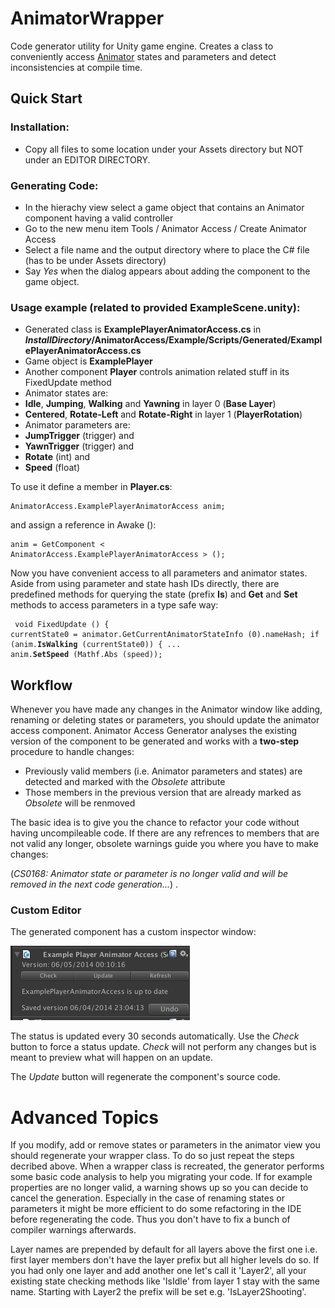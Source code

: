 # AnimatorWrapper

Code generator utility for Unity game engine. Creates a class to conveniently access [Animator](http://docs.unity3d.com/ScriptReference/Animator.html) 
states and parameters and detect inconsistencies at compile time. 

## Quick Start
### Installation:
-   Copy all files to some location under your Assets directory but NOT under an EDITOR DIRECTORY.

### Generating Code:
-  In the hierachy view select a game object that contains an Animator component having a valid controller
-  Go to the new menu item Tools / Animator Access / Create Animator Access
-  Select a file name and the output directory where to place the C# file (has to be under Assets directory)
-  Say _Yes_ when the dialog appears about adding the component to the game object.

### Usage example (related to provided ExampleScene.unity):
-   Generated class is **ExamplePlayerAnimatorAccess.cs** in **_InstallDirectory_/AnimatorAccess/Example/Scripts/Generated/ExamplePlayerAnimatorAccess.cs**
-   Game object is **ExamplePlayer**
-   Another component **Player** controls animation related stuff in its FixedUpdate method
-   Animator states are:
  -   **Idle**, **Jumping**, **Walking** and **Yawning** in layer 0 (**Base Layer**)
  -   **Centered**, **Rotate-Left** and **Rotate-Right** in layer 1 (**PlayerRotation**)
-   Animator parameters are:
 -   **JumpTrigger** (trigger) and 
 -   **YawnTrigger** (trigger) and 
 -   **Rotate** (int) and 
 -   **Speed** (float)

To use it define a member in **Player.cs**:
	<pre><code>AnimatorAccess.ExamplePlayerAnimatorAccess anim;</code></pre>
and assign a reference in Awake ():
	<pre><code>anim = GetComponent < AnimatorAccess.ExamplePlayerAnimatorAccess > ();</code></pre>
	
		
Now you have convenient access to all parameters and animator states. Aside from using parameter and state hash IDs 
directly, there are predefined methods for querying the state (prefix **Is**) and **Get** and **Set** methods to access 
parameters in a type safe way:<pre><code>
	void FixedUpdate () {
		currentState0 = animator.GetCurrentAnimatorStateInfo (0).nameHash;
		if (anim.**IsWalking** (currentState0)) {
		...
		anim.**SetSpeed** (Mathf.Abs (speed));
</code></pre>

## Workflow
Whenever you have made any changes in the Animator window like adding, renaming or deleting states or parameters, 
you should update the animator access component. Animator Access Generator analyses the existing version of the
component to be generated and works with a **two-step** procedure to handle changes:

-   Previously valid members (i.e. Animator parameters and states) are detected and marked with the _Obsolete_ attribute
-   Those members in the previous version that are already marked as _Obsolete_ will be renmoved

The basic idea is to give you the chance to refactor your code without having uncompileable code. If there are any 
refrences to members that are not valid any longer, obsolete warnings guide you where you have to make changes:
 
(_CS0168: Animator state or parameter is no longer valid and will be removed in the next code generation..._) .

### Custom Editor
The generated component has a custom inspector window:

![Custom Editor](./Misc/AnimatorAccess_CustomEditor_Example.png)

The status is updated every 30 seconds automatically. Use the _Check_ button to force a status update. _Check_ will 
not perform any changes but is meant to preview what will happen on an update. 

The _Update_ button will regenerate the component's source code. 

Advanced Topics
===============
If you modify, add or remove states or parameters in the animator view you should regenerate your wrapper class.
To do so just repeat the steps decribed above. When a wrapper class is recreated, the generator performs some 
basic code analysis to help you migrating your code. If for example properties are no longer valid, a warning 
shows up so you can decide to cancel the generation. Especially in the case of renaming states or parameters it 
might be more efficient to do some refactoring in the IDE before regenerating the code. Thus you don't have to
fix a bunch of compiler warnings afterwards.

Layer names are prepended by default for all layers above the first one i.e. first layer members don't have the 
layer prefix but all higher levels do so. If you had only one layer and add another one let's call it 'Layer2', 
all your existing state checking methods like 'IsIdle' from layer 1 stay with the same name. Starting with 
Layer2 the prefix will be set e.g. 'IsLayer2Shooting'. 
